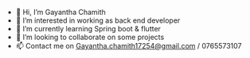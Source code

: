- 👋 Hi, I’m Gayantha Chamith
- 👀 I’m interested in working as back end developer
- 🌱 I’m currently learning Spring boot & flutter
- 💞️ I’m looking to collaborate on some projects
- 📫 Contact me on Gayantha.chamith17254@gmail.com / 0765573107

<!---
gayantha999/gayantha999 is a ✨ special ✨ repository because its `README.md` (this file) appears on your GitHub profile.
You can click the Preview link to take a look at your changes.
--->
